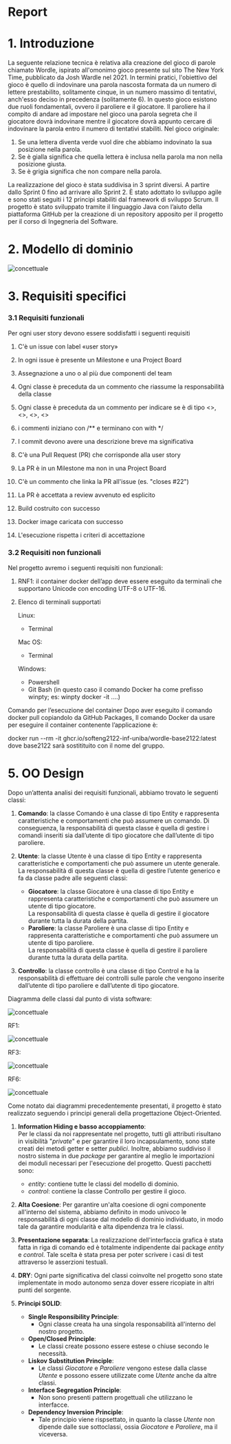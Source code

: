 # Report
# 1. Introduzione
La seguente relazione tecnica è relativa alla creazione del gioco di parole chiamato Wordle, ispirato all'omonimo gioco presente sul sito The New York Time, pubblicato da Josh Wardle nel 2021. In termini pratici, l'obiettivo del gioco è quello di indovinare una parola nascosta formata da un numero di lettere prestabilito, solitamente cinque, in un numero massimo di tentativi, anch'esso deciso in precedenza (solitamente 6). 
In questo gioco esistono due ruoli fondamentali, ovvero il paroliere e il giocatore. Il paroliere ha il compito di andare ad impostare nel gioco una parola segreta che il giocatore dovrà indovinare mentre il giocatore dovrà appunto cercare di indovinare la parola entro il numero di tentativi stabiliti. Nel gioco originale:
1)  Se una lettera diventa verde vuol dire che abbiamo indovinato la sua posizione nella parola. 
2)  Se è gialla significa che quella lettera è inclusa nella parola ma non nella posizione giusta. 
3) Se è grigia significa che non compare nella parola. 

La realizzazione del gioco è stata suddivisa in 3 sprint diversi. A partire dallo Sprint 0 fino ad arrivare allo Sprint 2. È stato adottato lo sviluppo agile e sono stati seguiti i 12 principi stabiliti dal framework di sviluppo Scrum. Il progetto è stato sviluppato tramite il linguaggio Java con l’aiuto della piattaforma GitHub per la creazione di un repository apposito per il progetto per il corso di Ingegneria del Software.

# 2. Modello di dominio
![concettuale](./img/concettuale.png)
# 3. Requisiti specifici
### **3.1 Requisiti funzionali**
Per ogni user story devono essere soddisfatti i seguenti requisiti 

1) C'è un issue con label «user story» 

2) In ogni issue è presente  un Milestone e  una Project Board 

3) Assegnazione a uno o al più due componenti del team 

4) Ogni classe è preceduta da un commento che riassume la responsabilità    della classe 

5) Ogni classe è preceduta da un commento per indicare se è di tipo <<Entity>>, <<Control>>, <<Boundary>>, <<noECB>> 

6) i commenti iniziano con /** e terminano con with */ 

7) I commit devono avere una descrizione breve ma significativa 

8) C'è una Pull Request (PR) che corrisponde alla user story 

9) La PR è in un Milestone ma non in una Project Board 

10) C'è un commento che linka la PR all'issue (es. "closes #22") 

11) La PR è accettata a review avvenuto ed esplicito 

12) Build costruito con successo

13) Docker image caricata con successo 

14) L'esecuzione rispetta i criteri di accettazione 
 
### **3.2 Requisiti non funzionali**

Nel progetto avremo i seguenti requisiti non funzionali: 

1) RNF1: il container docker dell’app deve essere eseguito da terminali che supportano Unicode con encoding UTF-8 o UTF-16. 

2) Elenco di terminali supportati 

    Linux: 
    - Terminal 

    Mac OS: 
    - Terminal

    Windows: 
    - Powershell 
    - Git Bash (in questo caso il comando Docker ha come prefisso winpty; es: winpty docker -it ....) 

Comando per l’esecuzione del container 
Dopo aver eseguito il comando docker pull copiandolo da GitHub Packages, Il comando Docker da usare per eseguire il container contenente l’applicazione è: 

docker run --rm -it ghcr.io/softeng2122-inf-uniba/wordle-base2122:latest 
dove base2122 sarà sostitituito con il nome del gruppo. 

# 5. OO Design

Dopo un’attenta analisi dei requisiti funzionali, abbiamo trovato le seguenti classi: 

1) **Comando**: la classe Comando è una classe di tipo Entity e rappresenta caratteristiche e comportamenti che può assumere un comando. Di conseguenza, la responsabilità di questa classe è quella di gestire i comandi inseriti sia dall’utente di tipo giocatore che dall’utente di tipo paroliere. 

2) **Utente**: la classe Utente è una classe di tipo Entity e rappresenta caratteristiche e comportamenti che può assumere un utente generale. La responsabilità di questa classe è quella di gestire l’utente generico e fa da classe padre alle seguenti classi: 

    - **Giocatore**: la classe Giocatore è una classe di tipo Entity e rappresenta caratteristiche e comportamenti che può assumere un utente di tipo giocatore.  
    La responsabilità di questa classe è quella di gestire il giocatore durante tutta la durata della partita. 
    - **Paroliere**: la classe Paroliere è una classe di tipo Entity e rappresenta caratteristiche e comportamenti che può assumere un utente di tipo paroliere.  
    La responsabilità di questa classe è quella di gestire il paroliere durante tutta la durata della partita. 

3) **Controllo**: la classe controllo è una classe di tipo Control e ha la responsabilità di effettuare dei controlli sulle parole che vengono inserite dall’utente di tipo paroliere e dall’utente di tipo giocatore. 

Diagramma delle classi dal punto di vista software:

![concettuale](./img/strutturale.jpg)

RF1:

![concettuale](./img/RF1.jpg)

RF3:

![concettuale](./img/RF3.jpg)

RF6:

![concettuale](./img/RF6.jpg)

Come notato dai diagrammi precedentemente presentati, il progetto è stato realizzato seguendo i principi generali della progettazione Object-Oriented.
1. **Information Hiding e basso accoppiamento**:  
Per le classi da noi rappresentate nel progetto, tutti gli attributi risultano in visibilità "*private*" e per garantire il loro incapsulamento, sono state creati dei metodi getter e setter *publici*. Inoltre, abbiamo suddiviso il nostro sistema in due *package* per garantire al meglio le importazioni dei moduli necessari per l'esecuzione del progetto. Questi pacchetti sono:  
    * *entity*: contiene tutte le classi del modello di dominio.
    * *control*: contiene la classe Controllo per gestire il gioco.  
  
2. **Alta Coesione**:
Per garantire un'alta coesione di ogni componente all'interno del sistema, abbiamo definito in modo univoco le responsabilità di ogni classe dal modello di dominio individuato, in modo tale da garantire modularità e alta dipendenza tra le classi.
3. **Presentazione separata**: 
La realizzazione dell'interfaccia grafica è stata fatta in riga di comando ed è totalmente indipendente dai package *entity* e *control*. Tale scelta è stata presa per poter scrivere i casi di test attraverso le asserzioni testuali. 
4. **DRY**: Ogni parte significativa del classi coinvolte nel progetto sono state implementate in modo autonomo senza dover essere ricopiate in altri punti del sorgente.
5. **Principi SOLID**:
    *  **Single Responsibility Principle**:
        * Ogni classe creata ha una singola responsabilità all'interno del nostro progetto.
    *  **Open/Closed Principle**:
        * Le classi create possono essere estese o chiuse secondo le necessità.
    *  **Liskov Substitution Principle**:
        * Le classi *Giocatore* e *Paroliere* vengono estese dalla classe *Utente* e possono essere utilizzate come *Utente* anche da altre classi.
    * **Interface Segregation Principle**:
        * Non sono presenti pattern progettuali che utilizzano le interfacce.
    * **Dependency Inversion Principle**:
        * Tale principio viene rispsettato, in quanto la classe *Utente* non dipende dalle sue sottoclassi, ossia *Giocatore* e *Paroliere*, ma il viceversa.